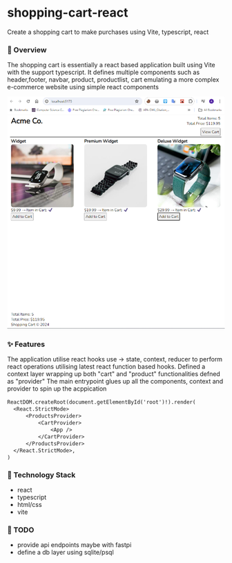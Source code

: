 # shopping-cart-react
Create a shopping cart to make purchases using Vite, typescript, react

### 🚀 Overview
The shopping cart is essentially a react based application built using Vite with the support typescript.
It defines multiple components such as header,footer, navbar, product, productlist, cart emulating a more complex
e-commerce website using simple react components

![cart.png](shopping-cart%2Fsrc%2Fassets%2Fcart.png)

### ✨ Features
The application utilise react hooks  use -> state, context, reducer to perform react operations utilising 
latest react function based hooks. Defined a context layer wrapping up both "cart" and "product" functionalities defned as "provider"
The main entrypoint glues up all the components, context and provider to spin up the acppication

```
ReactDOM.createRoot(document.getElementById('root')!).render(
  <React.StrictMode>
      <ProductsProvider>
          <CartProvider>
              <App />
          </CartProvider>
      </ProductsProvider>
  </React.StrictMode>,
)
```

### 🚀 Technology Stack
- react
- typescript
- html/css
- vite

### 🔎 TODO
- provide api endpoints maybe with fastpi
- define a db layer using sqlite/psql
